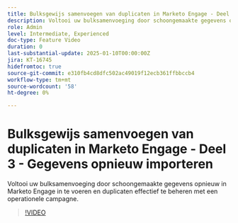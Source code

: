 ```yaml
---
title: Bulksgewijs samenvoegen van duplicaten in Marketo Engage - Deel 3 - Gegevens opnieuw importeren
description: Voltooi uw bulksamenvoeging door schoongemaakte gegevens opnieuw in Marketo Engage in te voeren en duplicaten effectief te beheren met een operationele campagne.
role: Admin
level: Intermediate, Experienced
doc-type: Feature Video
duration: 0
last-substantial-update: 2025-01-10T00:00:00Z
jira: KT-16745
hidefromtoc: true
source-git-commit: e310fb4cd8dfc502ac49019f12ecb361ffbbccb4
workflow-type: tm+mt
source-wordcount: '58'
ht-degree: 0%

---
```



# Bulksgewijs samenvoegen van duplicaten in Marketo Engage - Deel 3 - Gegevens opnieuw importeren

Voltooi uw bulksamenvoeging door schoongemaakte gegevens opnieuw in Marketo Engage in te voeren en duplicaten effectief te beheren met een operationele campagne.

>[!VIDEO](https://video.tv.adobe.com/v/3429488/?learn=on&enablevpops)
